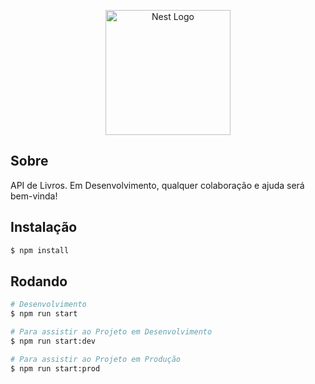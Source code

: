 <p align="center">
  <img src="https://svgsilh.com/svg/155522-e91e63.svg" width="200" alt="Nest Logo" />
</p>

[circleci-image]: https://img.shields.io/circleci/build/github/nestjs/nest/master?token=abc123def456
[circleci-url]: https://circleci.com/gh/nestjs/nest

  
## Sobre

API de Livros.
Em Desenvolvimento, qualquer colaboração e ajuda será bem-vinda!

## Instalação

```bash
$ npm install
```

## Rodando

```bash
# Desenvolvimento
$ npm run start

# Para assistir ao Projeto em Desenvolvimento
$ npm run start:dev

# Para assistir ao Projeto em Produção
$ npm run start:prod
```
